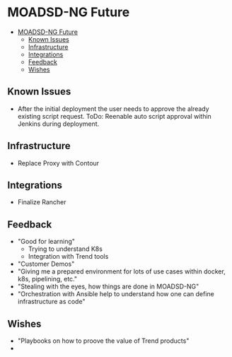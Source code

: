 # MOADSD-NG Future

- [MOADSD-NG Future](#moadsd-ng-future)
  - [Known Issues](#known-issues)
  - [Infrastructure](#infrastructure)
  - [Integrations](#integrations)
  - [Feedback](#feedback)
  - [Wishes](#wishes)

## Known Issues

- After the initial deployment the user needs to approve the already existing script request. ToDo: Reenable auto script approval within Jenkins during deployment.

## Infrastructure

- Replace Proxy with Contour

## Integrations

- Finalize Rancher

## Feedback

- "Good for learning"
  - Trying to understand K8s
  - Integration with Trend tools
- "Customer Demos"
- "Giving me a prepared environment for lots of use cases within docker, k8s, pipelining, etc."
- "Stealing with the eyes, how things are done in MOADSD-NG"
- "Orchestration with Ansible help to understand how one can define infrastructure as code"

## Wishes

- "Playbooks on how to proove the value of Trend products"
- 
